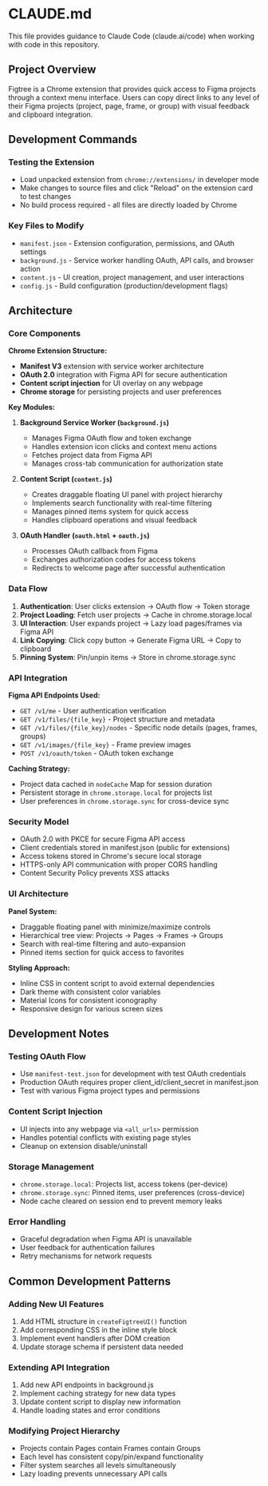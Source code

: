 # CLAUDE.md

This file provides guidance to Claude Code (claude.ai/code) when working with code in this repository.

## Project Overview

Figtree is a Chrome extension that provides quick access to Figma projects through a context menu interface. Users can copy direct links to any level of their Figma projects (project, page, frame, or group) with visual feedback and clipboard integration.

## Development Commands

### Testing the Extension
- Load unpacked extension from `chrome://extensions/` in developer mode
- Make changes to source files and click "Reload" on the extension card to test changes
- No build process required - all files are directly loaded by Chrome

### Key Files to Modify
- `manifest.json` - Extension configuration, permissions, and OAuth settings
- `background.js` - Service worker handling OAuth, API calls, and browser action
- `content.js` - UI creation, project management, and user interactions
- `config.js` - Build configuration (production/development flags)

## Architecture

### Core Components

**Chrome Extension Structure:**
- **Manifest V3** extension with service worker architecture
- **OAuth 2.0** integration with Figma API for secure authentication
- **Content script injection** for UI overlay on any webpage
- **Chrome storage** for persisting projects and user preferences

**Key Modules:**

1. **Background Service Worker (`background.js`)**
   - Manages Figma OAuth flow and token exchange
   - Handles extension icon clicks and context menu actions
   - Fetches project data from Figma API
   - Manages cross-tab communication for authorization state

2. **Content Script (`content.js`)**
   - Creates draggable floating UI panel with project hierarchy
   - Implements search functionality with real-time filtering
   - Manages pinned items system for quick access
   - Handles clipboard operations and visual feedback

3. **OAuth Handler (`oauth.html` + `oauth.js`)**
   - Processes OAuth callback from Figma
   - Exchanges authorization codes for access tokens
   - Redirects to welcome page after successful authentication

### Data Flow

1. **Authentication**: User clicks extension → OAuth flow → Token storage
2. **Project Loading**: Fetch user projects → Cache in chrome.storage.local
3. **UI Interaction**: User expands project → Lazy load pages/frames via Figma API
4. **Link Copying**: Click copy button → Generate Figma URL → Copy to clipboard
5. **Pinning System**: Pin/unpin items → Store in chrome.storage.sync

### API Integration

**Figma API Endpoints Used:**
- `GET /v1/me` - User authentication verification
- `GET /v1/files/{file_key}` - Project structure and metadata
- `GET /v1/files/{file_key}/nodes` - Specific node details (pages, frames, groups)
- `GET /v1/images/{file_key}` - Frame preview images
- `POST /v1/oauth/token` - OAuth token exchange

**Caching Strategy:**
- Project data cached in `nodeCache` Map for session duration
- Persistent storage in `chrome.storage.local` for projects list
- User preferences in `chrome.storage.sync` for cross-device sync

### Security Model

- OAuth 2.0 with PKCE for secure Figma API access
- Client credentials stored in manifest.json (public for extensions)
- Access tokens stored in Chrome's secure local storage
- HTTPS-only API communication with proper CORS handling
- Content Security Policy prevents XSS attacks

### UI Architecture

**Panel System:**
- Draggable floating panel with minimize/maximize controls
- Hierarchical tree view: Projects → Pages → Frames → Groups
- Search with real-time filtering and auto-expansion
- Pinned items section for quick access to favorites

**Styling Approach:**
- Inline CSS in content script to avoid external dependencies
- Dark theme with consistent color variables
- Material Icons for consistent iconography
- Responsive design for various screen sizes

## Development Notes

### Testing OAuth Flow
- Use `manifest-test.json` for development with test OAuth credentials
- Production OAuth requires proper client_id/client_secret in manifest.json
- Test with various Figma project types and permissions

### Content Script Injection
- UI injects into any webpage via `<all_urls>` permission
- Handles potential conflicts with existing page styles
- Cleanup on extension disable/uninstall

### Storage Management
- `chrome.storage.local`: Projects list, access tokens (per-device)
- `chrome.storage.sync`: Pinned items, user preferences (cross-device)
- Node cache cleared on session end to prevent memory leaks

### Error Handling
- Graceful degradation when Figma API is unavailable
- User feedback for authentication failures
- Retry mechanisms for network requests

## Common Development Patterns

### Adding New UI Features
1. Add HTML structure in `createFigtreeUI()` function
2. Add corresponding CSS in the inline style block
3. Implement event handlers after DOM creation
4. Update storage schema if persistent data needed

### Extending API Integration
1. Add new API endpoints in background.js
2. Implement caching strategy for new data types
3. Update content script to display new information
4. Handle loading states and error conditions

### Modifying Project Hierarchy
- Projects contain Pages contain Frames contain Groups
- Each level has consistent copy/pin/expand functionality
- Filter system searches all levels simultaneously
- Lazy loading prevents unnecessary API calls